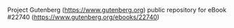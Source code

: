 Project Gutenberg (https://www.gutenberg.org) public repository for eBook #22740 (https://www.gutenberg.org/ebooks/22740)
